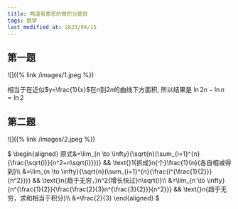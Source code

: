 ```yaml
---
title: 两道有意思的微积分题目
tags: 数学
last_modified_at: 2023/04/15
---
```


## 第一题

![]({% link /images/1.jpeg %})

相当于在近似$y=\frac{1}{x}$在$n$到$2n$的曲线下方面积, 所以结果是 $\ln{2n}-\ln{n}=\ln{2}$

## 第二题

![]({% link /images/2.jpeg %})

$
\begin{aligned}
原式&=\lim_{n \to \infty}{\sqrt{n}(\sum_{i=1}^{n}{\frac{\sqrt{i}}{n^2+n\sqrt{i}}})} && \text{}1{拆成}n{个}\frac{1}{n}{各自相减得到}\\\\
&=\lim_{n \to \infty}{\sqrt{n}(\sum_{i=1}^{n}{\frac{i^{\frac{1}{2}}}{n^2}})} && \text{}n{趋于无穷，}n^2{增长快过}n\sqrt{i}\\\\
&=\lim_{n \to \infty}{n^{\frac{1}{2}}{\frac{\frac{2}{3}n^{\frac{3}{2}}}{n^2}}} && \text{}n{趋于无穷，求和相当于积分}\\\\
&=\frac{2}{3}
\end{aligned}
$
